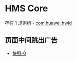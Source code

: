# HMS Core

存在 1 规则组 - [com.huawei.hwid](/src/apps/com.huawei.hwid.ts)

## 页面中间跳出广告

- [快照-0](https://i.gkd.li/import/12709068)
